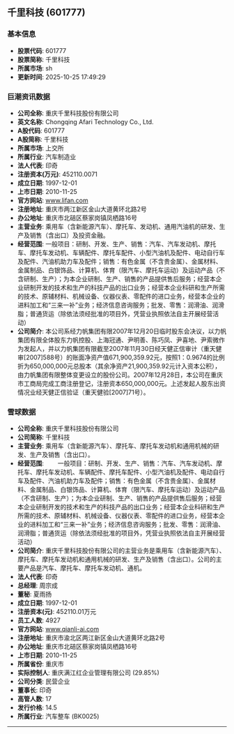## 千里科技 (601777)

### 基本信息

- **股票代码**: 601777
- **股票简称**: 千里科技
- **所属市场**: sh
- **更新时间**: 2025-10-25 17:49:29

### 巨潮资讯数据

- **公司全称**: 重庆千里科技股份有限公司
- **英文名称**: Chongqing Afari Technology Co., Ltd.
- **A股代码**: 601777
- **A股简称**: 千里科技
- **所属市场**: 上交所
- **所属行业**: 汽车制造业
- **法人代表**: 印奇
- **注册资本(万元)**: 452110.0071
- **成立日期**: 1997-12-01
- **上市日期**: 2010-11-25
- **官方网站**: www.lifan.com
- **注册地址**: 重庆市两江新区金山大道黄环北路2号
- **办公地址**: 重庆市北碚区蔡家岗镇凤栖路16号
- **主营业务**: 乘用车（含新能源汽车）、摩托车、发动机、通用汽油机的研发、生产及销售（含出口）及投资金融。
- **经营范围**: 一般项目：研制、开发、生产、销售：汽车、汽车发动机、摩托车、摩托车发动机、车辆配件、摩托车配件、小型汽油机及配件、电动自行车及配件、汽油机助力车及配件；销售：有色金属（不含贵金属）、金属材料、金属制品、白银饰品、计算机、体育（限汽车、摩托车运动）及运动产品（不含研制、生产）；为本企业研制、生产、销售的产品提供售后服务；经营本企业研制开发的技术和生产的科技产品的出口业务；经营本企业科研和生产所需的技术、原辅材料、机械设备、仪器仪表、零配件的进口业务，经营本企业的进料加工和“三来一补”业务；经济信息咨询服务；批发、零售：润滑油、润滑脂；普通货运（除依法须经批准的项目外，凭营业执照依法自主开展经营活动）
- **公司简介**: 本公司系经力帆集团有限2007年12月20日临时股东会决议，以力帆集团有限全体股东力帆控股、上海冠通、尹明善、陈巧凤、尹喜地、尹索微作为发起人，并以力帆集团有限截至2007年11月30日经天健正信审计（重天健审[2007]588号）的账面净资产值671,900,359.92元，按照1：0.9674的比例折为650,000,000元总股本（其余净资产21,900,359.92元计入资本公积），由力帆集团有限整体变更设立的股份公司。2007年12月28日，本公司在重庆市工商局完成工商注册登记，注册资本650,000,000元。上述发起人股东出资情况业经天健正信验证（重天健验[2007]71号）。

### 雪球数据

- **公司全称**: 重庆千里科技股份有限公司
- **公司简称**: 千里科技
- **主营业务**: 乘用车（含新能源汽车）、摩托车、摩托车发动机和通用机械的研发、生产及销售（含出口）。
- **经营范围**: 　　一般项目：研制、开发、生产、销售：汽车、汽车发动机、摩托车、摩托车发动机、车辆配件、摩托车配件、小型汽油机及配件、电动自行车及配件、汽油机助力车及配件；销售：有色金属（不含贵金属）、金属材料、金属制品、白银饰品、计算机、体育（限汽车、摩托车运动）及运动产品（不含研制、生产）；为本企业研制、生产、销售的产品提供售后服务；经营本企业研制开发的技术和生产的科技产品的出口业务；经营本企业科研和生产所需的技术、原辅材料、机械设备、仪器仪表、零配件的进口业务，经营本企业的进料加工和“三来一补”业务；经济信息咨询服务；批发、零售：润滑油、润滑脂；普通货运（除依法须经批准的项目外，凭营业执照依法自主开展经营活动）
- **公司简介**: 重庆千里科技股份有限公司的主营业务是乘用车（含新能源汽车）、摩托车、摩托车发动机和通用机械的研发、生产及销售（含出口）。公司的主要产品是汽车、摩托车、摩托车发动机、通机。
- **法人代表**: 印奇
- **总经理**: 周宗成
- **董秘**: 夏雨扬
- **成立日期**: 1997-12-01
- **注册资本(元)**: 452110.01万元
- **员工人数**: 4927
- **官方网站**: www.qianli-ai.com
- **注册地址**: 重庆市渝北区两江新区金山大道黄环北路2号
- **办公地址**: 重庆市北碚区蔡家岗镇凤栖路16号
- **上市日期**: 2010-11-25
- **所属省份**: 重庆市
- **实际控制人**: 重庆满江红企业管理有限公司 (29.85%)
- **公司分类**: 民营企业
- **董事长**: 印奇
- **高管人数**: 17
- **发行价格**: 14.5
- **所属行业**: 汽车整车 (BK0025)

---